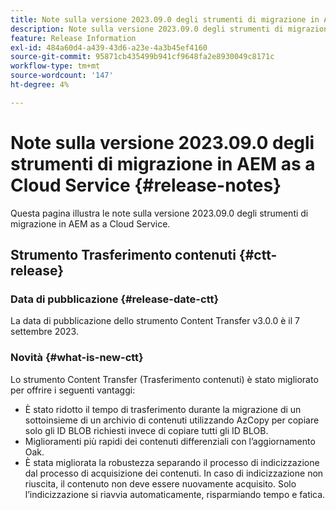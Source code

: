 ```yaml
---
title: Note sulla versione 2023.09.0 degli strumenti di migrazione in AEM as a Cloud Service
description: Note sulla versione 2023.09.0 degli strumenti di migrazione in AEM as a Cloud Service
feature: Release Information
exl-id: 484a60d4-a439-43d6-a23e-4a3b45ef4160
source-git-commit: 95871cb435499b941cf9648fa2e8930049c8171c
workflow-type: tm+mt
source-wordcount: '147'
ht-degree: 4%

---
```


# Note sulla versione 2023.09.0 degli strumenti di migrazione in AEM as a Cloud Service {#release-notes}

Questa pagina illustra le note sulla versione 2023.09.0 degli strumenti di migrazione in AEM as a Cloud Service.

## Strumento Trasferimento contenuti {#ctt-release}

### Data di pubblicazione {#release-date-ctt}

La data di pubblicazione dello strumento Content Transfer v3.0.0 è il 7 settembre 2023.

### Novità {#what-is-new-ctt}

Lo strumento Content Transfer (Trasferimento contenuti) è stato migliorato per offrire i seguenti vantaggi:

* È stato ridotto il tempo di trasferimento durante la migrazione di un sottoinsieme di un archivio di contenuti utilizzando AzCopy per copiare solo gli ID BLOB richiesti invece di copiare tutti gli ID BLOB.
* Miglioramenti più rapidi dei contenuti differenziali con l’aggiornamento Oak.
* È stata migliorata la robustezza separando il processo di indicizzazione dal processo di acquisizione dei contenuti. In caso di indicizzazione non riuscita, il contenuto non deve essere nuovamente acquisito. Solo l’indicizzazione si riavvia automaticamente, risparmiando tempo e fatica.
